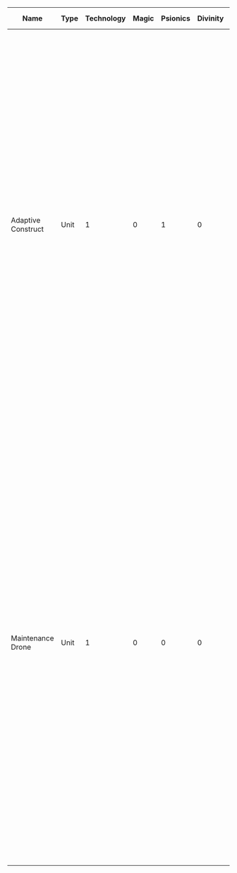 | Name              | Type    | Technology | Magic | Psionics | Divinity | CP Cost | Malevolence | Utility       | Combat  | Impact      | Keywords                                                                     | Rank       | Range | Attack | Defense | Rule Box                                                                                                                                                     | Flavor Text                                                                 | Image Description                                                                                                                                                                                                                                                                             | Duplicates | Featured Faction |
|-------------------|----------|------------|-------|----------|----------|---------|-------------|---------------|---------|-------------|-------------------------------------------------------------------------------------|------------|-------|--------|---------|------------------------------------------------------------------------------------------------------------------------------------------------------------------|-----------------------------------------------------------------------------|-----------------------------------------------------------------------------------------------------------------------------------------------------------------------------------------------------------------------------------------------------------------------------------------------------------------------|---|--------------------|
| Adaptive Construct | Unit    | 1          | 0     | 1        | 0        | 4       | Neutral     | Utility-Focused | Balanced  | Constructive | **Growth:** At the start of your turn, if this unit is adjacent to a Terrain card, it gains +1/+1. <br> **Sturdy**: *This unit cannot be moved by opponent's abilities.* | Terrestrial | Close | 1      | 1       | **Adapt**: Choose one - **Discard** a card. This unit gains +2 Attack until the end of the turn; or **Discard** a card. This unit gains +2 Defense until the end of the turn. | *"Flesh and steel, evolving in unison."*                                     | A sleek, bio-mechanical construct stands amidst a verdant jungle. Its metallic exoskeleton is partially covered with vibrant vines, pulsating with bioluminescent energy. One arm ends in a sharp, metallic claw, while the other sports a cluster of organic tendrils that sway gently in the breeze. Its head resembles a smooth, featureless helmet, with a single glowing eye that shifts between blue and green. The background shows towering trees, their branches intertwined with metallic conduits and data cables, blurring the line between nature and technology. | 3        | The Synthesis       |
| Maintenance Drone | Unit    | 1          | 0     | 0        | 0        | 2       | Neutral     | Utility    | Defense | Constructive | **Repair**: At the start of your turn, you may choose a friendly **Technology** unit in an adjacent quadrant. That unit gains +1 Defense. | Terrestrial | Close | 0      | 1       | **Deploy to an empty quadrant.**                                                                                                                | *"Even in the heat of battle, progress never stops."* | A small, nimble drone hovers amidst the chaos of a battlefield, its metallic chassis gleaming under the harsh glare of an artificial sun. Its multiple appendages, equipped with miniature welding torches, spinning blades, and diagnostic sensors, whir and hum as it diligently repairs the damaged armor plating of a towering Ferro-Sapien war machine. The background shows a glimpse of a sprawling factory complex, its towering smokestacks spewing plumes of black smoke into the sky, a testament to the Ferro-Sapiens' relentless pursuit of technological advancement. | 3        | Ferro-Sapiens     |
